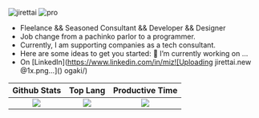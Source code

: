 ![jirettai](https://user-images.githubusercontent.com/11548811/172976092-0d0a7b5e-864f-4fea-bc39-f66c1be4a8cf.png)
![pro](https://user-images.githubusercontent.com/11548811/172976101-d7507cde-b31e-4da8-b9e3-2466142f90ff.png)

- Fleelance && Seasoned Consultant && Developer && Designer
- Job change from a pachinko parlor to a programmer.
- Currently, I am supporting companies as a tech consultant.
- Here are some ideas to get you started: 🔭 I’m currently working on ...
- On [LinkedIn](https://www.linkedin.com/in/miz![Uploading jirettai.new @1x.png…]()
ogaki/)


</details>

<!-- | Github Stats | Lang | 
|:---:|:---:|
|![](https://github-profile-summary-cards.vercel.app/api/cards/profile-details?username=mizogaki&theme=dracula) |![](https://github-profile-summary-cards.vercel.app/api/cards/repos-per-language?username=mizogaki&theme=dracula)| -->


|Github Stats|Top Lang|Productive Time|
|:---:|:---:|:---:|
|![](https://github-readme-stats.vercel.app/api?username=Mizogaki&count_private=true&&show_icons=true&theme=omni&=anuraghazra&include_all_commits=true)|![](https://github-profile-summary-cards.vercel.app/api/cards/repos-per-language?username=mizogaki&theme=dracula)|![](https://github-profile-summary-cards.vercel.app/api/cards/productive-time?username=mizogaki&theme=dracula)|
